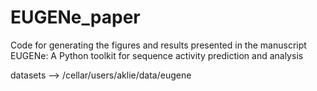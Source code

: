 # EUGENe_paper
Code for generating the figures and results presented in the manuscript EUGENe: A Python toolkit for sequence activity prediction and analysis

datasets --> /cellar/users/aklie/data/eugene